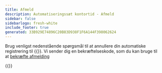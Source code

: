 ```yaml
---
title: Afmeld
description: Automatiseringssæt kontortid - Afmeld
sidebar: false
sidebarlogo: fresh-white
include_footer: true
generated: 33B929E74896C20B83D938F1F6A144F398062624
---
```


Brug venligst nedenstående spørgsmål til at annullere din automatiske registrering til {{<product-name>}}. Vi sender dig en bekræftelseskode, som du kan bruge til at [bekræfte afmelding](/da/office-hours/unregister-confirm)

{{<questions name="/content/da/office-hours/unregister.json" completed="Tak fordi du udfyldte spørgsmål om afregistrering" shownavigationbuttons="false" locale="da">}}
